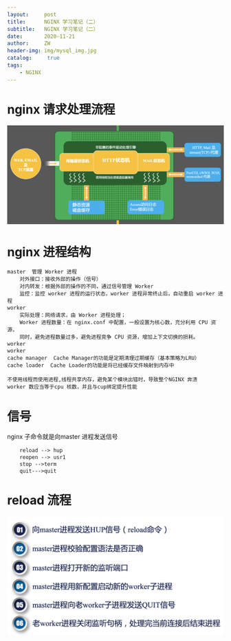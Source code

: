 ```yaml
---
layout:     post
title:      NGINX 学习笔记（二）
subtitle:   NGINX 学习笔记（二）
date:       2020-11-21
author:     ZW
header-img: img/mysql_img.jpg
catalog: 	 true
tags:
    - NGINX
---
```


# nginx 请求处理流程
![图一](/img/20201121072632.jpg)


# nginx 进程结构
```
master  管理 Worker 进程
    对外接口：接收外部的操作（信号）
    对内转发：根据外部的操作的不同，通过信号管理 Worker
    监控：监控 worker 进程的运行状态，worker 进程异常终止后，自动重启 worker 进程
worker
    实际处理：网络请求，由 Worker 进程处理；
    Worker 进程数量：在 nginx.conf 中配置，一般设置为核心数，充分利用 CPU 资源，
    同时，避免进程数量过多，避免进程竞争 CPU 资源，增加上下文切换的损耗。
worker
worker
cache manager  Cache Manager的功能是定期清理过期缓存（基本策略为LRU）
cache loader  Cache Loader的功能是将已经缓存文件映射到内存中

不使用线程而使用进程,线程共享内存，避免某个模块出错时，导致整个NGINX 奔溃
worker 数应当等于cpu 核数，并且与cup绑定提升性能
```

# 信号
nginx 子命令就是向master 进程发送信号
```
    reload --> hup
    reopen --> usr1
    stop -->term
    quit--->quit 
```

# reload 流程
![图二](/img/20201122100419.jpg)
